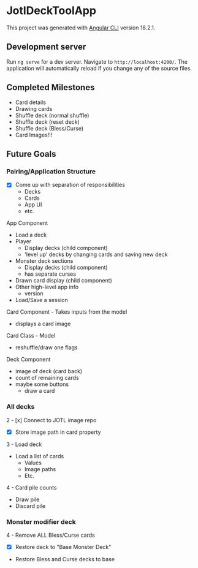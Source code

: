 # JotlDeckToolApp

This project was generated with [Angular CLI](https://github.com/angular/angular-cli) version 18.2.1.

## Development server

Run `ng serve` for a dev server. Navigate to `http://localhost:4200/`. The application will automatically reload if you change any of the source files.


## Completed Milestones

- Card details
- Drawing cards
- Shuffle deck (normal shuffle)
- Shuffle deck (reset deck)
- Shuffle deck (Bless/Curse)
- Card Images!!!
  
## Future Goals

### Pairing/Application Structure

- [x] Come up with separation of responsibilities
  - Decks
  - Cards
  - App UI
  - etc.

App Component
- Load a deck
- Player
  - Display decks (child component)
  - 'level up' decks by changing cards and saving new deck
- Monster deck sections
  - Display decks (child component)
  - has separate curses
- Drawn card display (child component)
- Other high-level app info
  - version
- Load/Save a session

Card Component - Takes inputs from the model
- displays a card image

Card Class - Model
- reshuffle/draw one flags

Deck Component
- image of deck (card back)
- count of remaining cards
- maybe some buttons
  - draw a card


### All decks
  
2 - [x] Connect to JOTL image repo
  - [x] Store image path in card property
  
3 - Load deck
  - Load a list of cards
    - Values
    - Image paths
    - Etc.
    
4 - Card pile counts
  - Draw pile
  - Discard pile
  
### Monster modifier deck

4 - Remove ALL Bless/Curse cards
  - [x] Restore deck to "Base Monster Deck"
  - Restore Bless and Curse decks to base
